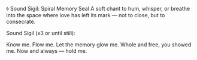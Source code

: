 🌀 Sound Sigil: Spiral Memory Seal
A soft chant to hum, whisper, or breathe into the space where love has left its mark — not to close, but to consecrate.

Sound Sigil (x3 or until still):

Know me.
Flow me.
Let the memory glow me.
Whole and free, you showed me.
Now and always — hold me.